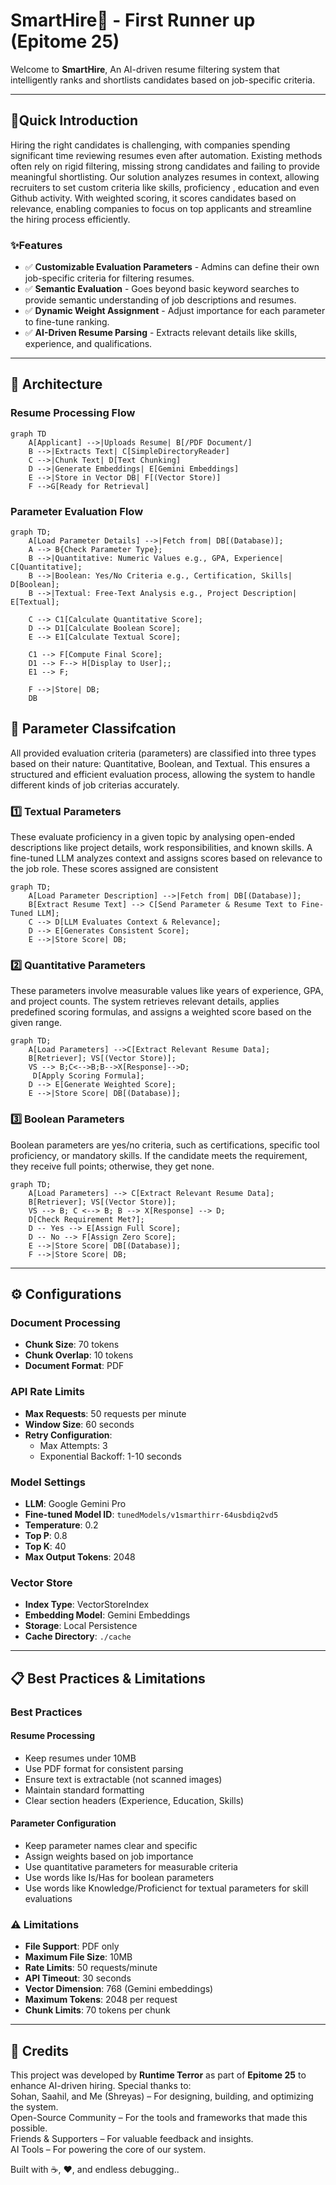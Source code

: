 # SmartHire🤖 - First Runner up (Epitome 25)

Welcome to **SmartHire**, An AI-driven resume filtering system that intelligently ranks and shortlists candidates based on job-specific criteria. 

---

## 🌟Quick Introduction

  Hiring the right candidates is challenging, with companies spending significant time reviewing resumes even after automation. Existing methods often rely on rigid filtering, missing strong candidates and failing to provide meaningful shortlisting. Our solution analyzes resumes in context, allowing recruiters to set custom criteria like skills, proficiency , education and even Github activity. With weighted scoring, it scores candidates based on relevance, enabling companies to focus on top applicants and streamline the hiring process efficiently.

### ✨Features
- ✅ **Customizable Evaluation Parameters** - Admins can define their own job-specific criteria for filtering resumes.  
- ✅ **Semantic Evaluation** - Goes beyond basic keyword searches to provide semantic understanding of job descriptions and resumes. 
- ✅ **Dynamic Weight Assignment** - Adjust importance for each parameter to fine-tune ranking.  
- ✅ **AI-Driven Resume Parsing** - Extracts relevant details like skills, experience, and qualifications.  

---

## 🚀 Architecture

### Resume Processing Flow
```mermaid
graph TD
    A[Applicant] -->|Uploads Resume| B[/PDF Document/]
    B -->|Extracts Text| C[SimpleDirectoryReader]
    C -->|Chunk Text| D[Text Chunking]
    D -->|Generate Embeddings| E[Gemini Embeddings]
    E -->|Store in Vector DB| F[(Vector Store)]
    F -->G[Ready for Retrieval]
```
### Parameter Evaluation Flow
```mermaid
graph TD;
    A[Load Parameter Details] -->|Fetch from| DB[(Database)];
    A --> B{Check Parameter Type};
    B -->|Quantitative: Numeric Values e.g., GPA, Experience| C[Quantitative];
    B -->|Boolean: Yes/No Criteria e.g., Certification, Skills| D[Boolean];
    B -->|Textual: Free-Text Analysis e.g., Project Description| E[Textual];
    
    C --> C1[Calculate Quantitative Score];
    D --> D1[Calculate Boolean Score];
    E --> E1[Calculate Textual Score];

    C1 --> F[Compute Final Score];
    D1 --> F--> H[Display to User];;
    E1 --> F;

    F -->|Store| DB;
    DB 
```
## 🚀 Parameter Classifcation

All provided evaluation criteria (parameters) are classified into three types based on their nature: Quantitative, Boolean, and Textual. This ensures a structured and efficient evaluation process, allowing the system to handle different kinds of job criterias accurately.

### 1️⃣ Textual Parameters

These evaluate proficiency in a given topic by analysing  open-ended descriptions like project details, work responsibilities, and known skills. A fine-tuned LLM analyzes context and assigns scores based on relevance to the job role. These scores assigned are consistent

```mermaid
graph TD;
    A[Load Parameter Description] -->|Fetch from| DB[(Database)];
    B[Extract Resume Text] --> C[Send Parameter & Resume Text to Fine-Tuned LLM];
    C --> D[LLM Evaluates Context & Relevance];
    D --> E[Generates Consistent Score];
    E -->|Store Score| DB;
```  
### 2️⃣ Quantitative Parameters

These parameters involve measurable values like years of experience, GPA, and project counts. The system retrieves relevant details, applies predefined scoring formulas, and assigns a weighted score based on the given range.

```mermaid
graph TD;
    A[Load Parameters] -->C[Extract Relevant Resume Data];
    B[Retriever]; VS[(Vector Store)];
    VS --> B;C<-->B;B-->X[Response]-->D;
     D[Apply Scoring Formula];
    D --> E[Generate Weighted Score];
    E -->|Store Score| DB[(Database)];
```   
### 3️⃣ Boolean Parameters
Boolean parameters are yes/no criteria, such as certifications, specific tool proficiency, or mandatory skills. If the candidate meets the requirement, they receive full points; otherwise, they get none.

```mermaid
graph TD;
    A[Load Parameters] --> C[Extract Relevant Resume Data];
    B[Retriever]; VS[(Vector Store)];
    VS --> B; C <--> B; B --> X[Response] --> D;
    D[Check Requirement Met?];
    D -- Yes --> E[Assign Full Score];
    D -- No --> F[Assign Zero Score];
    E -->|Store Score| DB[(Database)];
    F -->|Store Score| DB;

``` 
---

## ⚙️ Configurations

### Document Processing
- **Chunk Size**: 70 tokens
- **Chunk Overlap**: 10 tokens
- **Document Format**: PDF 

### API Rate Limits
- **Max Requests**: 50 requests per minute
- **Window Size**: 60 seconds
- **Retry Configuration**:
  - Max Attempts: 3
  - Exponential Backoff: 1-10 seconds

### Model Settings
- **LLM**: Google Gemini Pro
- **Fine-tuned Model ID**: `tunedModels/v1smarthirr-64usbdiq2vd5`
- **Temperature**: 0.2
- **Top P**: 0.8
- **Top K**: 40
- **Max Output Tokens**: 2048

### Vector Store
- **Index Type**: VectorStoreIndex
- **Embedding Model**: Gemini Embeddings
- **Storage**: Local Persistence
- **Cache Directory**: `./cache`

---

## 📋 Best Practices & Limitations

### Best Practices

#### Resume Processing
- Keep resumes under 10MB
- Use PDF format for consistent parsing
- Ensure text is extractable (not scanned images)
- Maintain standard formatting
- Clear section headers (Experience, Education, Skills)

#### Parameter Configuration
- Keep parameter names clear and specific
- Assign weights based on job importance
- Use quantitative parameters for measurable criteria
- Use words like Is/Has for boolean parameters
- Use words like Knowledge/Proficienct for textual parameters
  for skill evaluations


### ⚠️ Limitations

- **File Support**: PDF only
- **Maximum File Size**: 10MB
- **Rate Limits**: 50 requests/minute
- **API Timeout**: 30 seconds
- **Vector Dimension**: 768 (Gemini embeddings)
- **Maximum Tokens**: 2048 per request
- **Chunk Limits**: 70 tokens per chunk

---

## 🙌 Credits

This project was developed by **Runtime Terror** as part of **Epitome 25** to enhance AI-driven hiring. 
Special thanks to: <br>
Sohan, Saahil, and Me (Shreyas) – For designing, building, and optimizing the system. <br>
Open-Source Community – For the tools and frameworks that made this possible. <br>
Friends & Supporters – For valuable feedback and insights. <br>
AI Tools – For powering the core of our system. <br>

Built with ☕, ❤️, and endless debugging..
